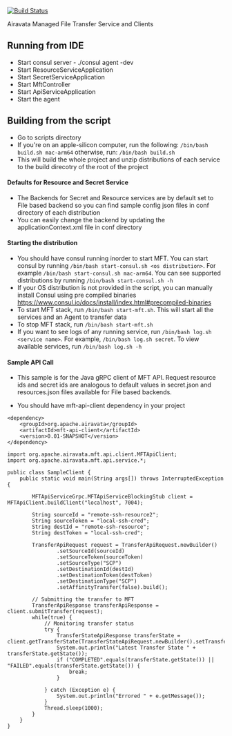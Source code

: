 [![Build Status](https://travis-ci.org/apache/airavata-mft.svg?branch=master)](https://travis-ci.org/apache/airavata-mft)


Airavata Managed File Transfer Service and Clients

## Running from IDE

* Start consul server - ./consul agent -dev
* Start ResourceServiceApplication
* Start SecretServiceApplication
* Start MftController
* Start ApiServiceApplication
* Start the agent

## Building from the script

* Go to scripts directory
* If you're on an apple-silicon computer, run the following:
`/bin/bash build.sh mac-arm64`
otherwise, run:
`/bin/bash build.sh`
* This will build the whole project and unzip distributions of each service to the build direcotry of the root of the project

#### Defaults for Resource and Secret Service
* The Backends for Secret and Resource services are by default set to File based backend so you can find sample config json 
files in conf directory of each distribution
* You can easily change the backend by updating the applicationContext.xml file in conf directory

#### Starting the distribution
* You should have consul running inorder to start MFT. You can start consul by running ```/bin/bash start-consul.sh <os distribution>```. 
For example ```/bin/bash start-consul.sh mac-arm64```. You can see supported distributions by running ```/bin/bash start-consul.sh -h```
* If your OS distribution is not provided in the script, you can manually install Consul using pre compiled binaries https://www.consul.io/docs/install/index.html#precompiled-binaries
* To start MFT stack, run ```/bin/bash start-mft.sh```. This will start all the services and an Agent to transfer data
* To stop MFT stack, run ```/bin/bash start-mft.sh```
* If you want to see logs of any running service, run ```/bin/bash log.sh <service name>```. For example, ```/bin/bash log.sh secret```. 
To view available services, run  ```/bin/bash log.sh -h```

#### Sample API Call

* This sample is for the Java gRPC client of MFT API. Request resource ids and secret ids are analogous to default values 
in secret.json and resources.json files available for File based backends. 

* You should have mft-api-client dependency in your project

```
<dependency>
    <groupId>org.apache.airavata</groupId>
    <artifactId>mft-api-client</artifactId>
    <version>0.01-SNAPSHOT</version>
</dependency>
```

```
import org.apache.airavata.mft.api.client.MFTApiClient;
import org.apache.airavata.mft.api.service.*;

public class SampleClient {
    public static void main(String args[]) throws InterruptedException {

        MFTApiServiceGrpc.MFTApiServiceBlockingStub client = MFTApiClient.buildClient("localhost", 7004);

        String sourceId = "remote-ssh-resource2";
        String sourceToken = "local-ssh-cred";
        String destId = "remote-ssh-resource";
        String destToken = "local-ssh-cred";

        TransferApiRequest request = TransferApiRequest.newBuilder()
                .setSourceId(sourceId)
                .setSourceToken(sourceToken)
                .setSourceType("SCP")
                .setDestinationId(destId)
                .setDestinationToken(destToken)
                .setDestinationType("SCP")
                .setAffinityTransfer(false).build();

        // Submitting the transfer to MFT
        TransferApiResponse transferApiResponse = client.submitTransfer(request);
        while(true) {
            // Monitoring transfer status
            try {
                TransferStateApiResponse transferState = client.getTransferState(TransferStateApiRequest.newBuilder().setTransferId(transferApiResponse.getTransferId()).build());
                System.out.println("Latest Transfer State " + transferState.getState());
                if ("COMPLETED".equals(transferState.getState()) || "FAILED".equals(transferState.getState()) {
                    break;
                }

            } catch (Exception e) {
                System.out.println("Errored " + e.getMessage());
            }
            Thread.sleep(1000);
        }
    }
}
```